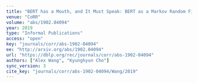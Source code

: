 ```yaml
---
title: "BERT has a Mouth, and It Must Speak: BERT as a Markov Random Field Language Model."
venue: "CoRR"
volume: "abs/1902.04094"
year: 2019
type: "Informal Publications"
access: "open"
key: "journals/corr/abs-1902-04094"
ee: "http://arxiv.org/abs/1902.04094"
url: "https://dblp.org/rec/journals/corr/abs-1902-04094"
authors: ["Alex Wang", "Kyunghyun Cho"]
sync_version: 3
cite_key: "journals/corr/abs-1902-04094/Wang/2019"
---
```


